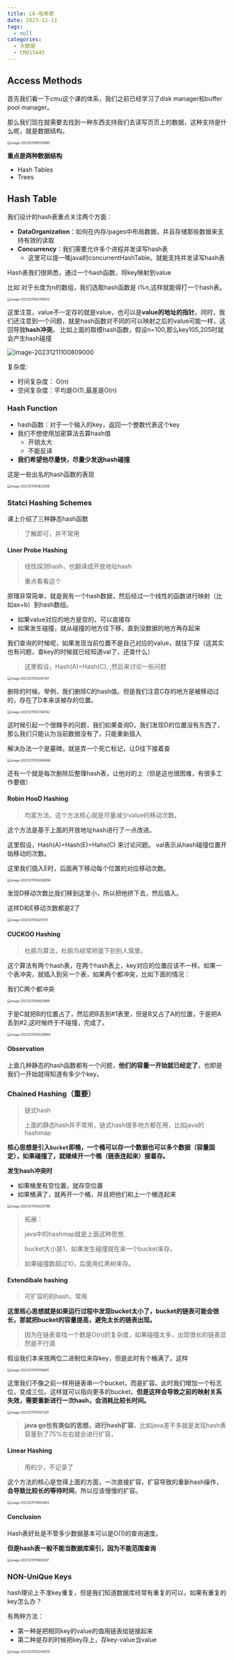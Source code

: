 ```yaml
---
title: L6-哈希表
date: 2023-12-11
tags: 
  - null
categories: 
  - 大数据
  - CMU15445
---
```


## Access Methods

首先我们看一下cmu这个课的体系，我们之前已经学习了disk manager和buffer pool manager。

那么我们现在就需要去找到一种东西支持我们去读写页页上的数据，这种支持是什么呢，就是数据结构。

<img src="C:/Users/28788/AppData/Roaming/Typora/typora-user-images/image-20231211095105965.png" alt="image-20231211095105965" style="zoom:50%;" />

**重点是两种数据结构**

- Hash Tables
- Trees

## Hash Table

我们设计的hash表重点关注两个方面：

- **DataOrganization**：如何在内存/pages中布局数据，并且存储那些数据来支持有效的读取
- **Concurrency**：我们需要允许多个进程并发读写hash表
  - 这里可以提一嘴java的concurrentHashTable。就能支持并发读写hash表

Hash表我们很熟悉，通过一个hash函数，将key映射到value

比如  对于长度为n的数组，我们选取hash函数是 i%n,这样就能得打一个hash表。

<img src="https://typora-1309665611.cos.ap-nanjing.myqcloud.com/typora/image-20231211100318553.png" alt="image-20231211100318553" style="zoom:50%;" />

这里注意，value不一定存的就是value，也可以是**value的地址的指针**。同时，我们还注意到一个问题，就是hash函数对不同的可以映射之后的value可能一样，这回导致**hash冲突**。  比如上面的取模hash函数，假设n=100,那么key105,205时就会产生hash碰撞

![image-20231211100809000](https://typora-1309665611.cos.ap-nanjing.myqcloud.com/typora/image-20231211100809000.png)

复杂度:

- 时间复杂度：  O(n)
- 空间复杂度：平均是O(1),最差是O(n)

### Hash Function

- hash函数：对于一个输入的key，返回一个整数代表这个key
- 我们不想使用加密算法去算hash值
  - 开销太大
  - 不能反译
- **我们希望他尽量快，尽量少发送hash碰撞**

这是一些出名的hash函数的表现

<img src="https://typora-1309665611.cos.ap-nanjing.myqcloud.com/typora/image-20231211101822938.png" alt="image-20231211101822938" style="zoom:50%;" />

### Statci Hashing Schemes

课上介绍了三种静态hash函数

> 了解即可，并不常用

#### Liner Probe Hashing

> 线性探测hash，也翻译成开放地址hash
>
> 重点看看这个

原理非常简单，就是我有一个hash数据，然后经过一个线性的函数进行映射（比如ax+b）到hash数组。

- 如果value对应的地方是空的，可以直接存
- 如果发生碰撞，就从碰撞的地方往下移，直到没数据的地方再存起来

我们查询的时候呢，如果发现当前位置不是自己对应的value，就往下探（这其实也有问题，查key的时候就已经知道val了，还查什么）

> 这里假设，Hash(A)=Hash(C),    ,然后来讨论一些问题

<img src="https://typora-1309665611.cos.ap-nanjing.myqcloud.com/typora/image-20231211102551787.png" alt="image-20231211102551787" style="zoom:50%;" />

删除的时候。举例，我们删除C的hash值。但是我们注意C存的地方是被移动过的，存在了D本来该被存的位置。

<img src="https://typora-1309665611.cos.ap-nanjing.myqcloud.com/typora/image-20231211102746742.png" alt="image-20231211102746742" style="zoom:50%;" />

这时候引起一个很棘手的问题，我们如果查询D，我们发现D的位置没有东西了，那么我们只能认为当前数据没有了，只能重新插入

解决办法一个是墓碑。就是弄一个死亡标记，让D往下接着查

<img src="https://typora-1309665611.cos.ap-nanjing.myqcloud.com/typora/image-20231211102906946.png" alt="image-20231211102906946" style="zoom:50%;" />

还有一个就是每次删除后整理hash表，让他对的上（但是这也很困难，有很多工作要做）

#### Robin HooD Hashing

> 均富方法。这个方法核心就是尽量减少value的移动次数。

这个方法是基于上面的开放地址hash进行了一点改进。

这里假设，Hash(A)=Hash(E)=Hahs(C)  来讨论问题。  val表示从hash碰撞位置开始移动的次数。

这里我们插入E时，后面再下移动每个位置的对应移动次数。

<img src="https://typora-1309665611.cos.ap-nanjing.myqcloud.com/typora/image-20231211104036858.png" alt="image-20231211104036858" style="zoom:50%;" />

发现D移动次数比我们移到这里小，所以把他挤下去，然后插入。

这样D和E移动次数都是2了

<img src="https://typora-1309665611.cos.ap-nanjing.myqcloud.com/typora/image-20231211104217511.png" alt="image-20231211104217511" style="zoom:50%;" />

#### CUCKOO  Hashing

> 杜鹃鸟算法，杜鹃鸟经常把蛋下到别人窝里。

这个算法有两个hash表，在两个hash表上，key对应的位置应该不一样。如果一个表冲突，就插入到另一个表，如果两个都冲突，比如下面的情况：

我们C两个都冲突

<img src="https://typora-1309665611.cos.ap-nanjing.myqcloud.com/typora/image-20231211104821888.png" alt="image-20231211104821888" style="zoom:50%;" />

于是C就把B的位置占了，然后把B丢到#1表里，但是B又占了A的位置，于是把A丢到#2,这时候终于不碰撞，完成了。

<img src="https://typora-1309665611.cos.ap-nanjing.myqcloud.com/typora/image-20231211105029694.png" alt="image-20231211105029694" style="zoom:50%;" />

#### Observation

上面几种静态的hash函数都有一个问题，**他们的容量一开始就已经定了**，也即是我们一开始就得知道有多少个key。

### Chained  Hashing（重要）

> 链式hash
>
> 上面的静态hash并不常用，链式hash很多地方都在用，比如java的hashmap

**核心思想是引入`bucket`即桶，一个桶可以存一个数据也可以多个数据（容量固定），如果碰撞了，就继续开一个桶（链表连起来）接着存。**

**发生hash冲突时**

- 如果桶里有空位置，就存空位置
- 如果桶满了，就再开一个桶，并且把他们和上一个桶连起来

<img src="https://typora-1309665611.cos.ap-nanjing.myqcloud.com/typora/image-20231211105425798.png" alt="image-20231211105425798" style="zoom:50%;" />

> 拓展：
>
> java中的hashmap就是上面这种思想,
>
> bucket大小是1，如果发生碰撞就在来一个bucket来存。
>
> 如果碰撞数超过10，后面用红黑树来存。

#### Extendibale  hashing

> 可扩容的的hash，常用

**这里核心思想就是如果运行过程中发现bucket太小了，bucket的链表可能会很长，那就把bucket的容量提高，避免太长的链表出现。**

> 因为在链表查找一个数是O(n)的复杂度，如果碰撞太多，出现很长的链表显然是不行滴

假设我们本来按两位二进制位来存key，但是此时有个桶满了，这样

<img src="https://typora-1309665611.cos.ap-nanjing.myqcloud.com/typora/image-20231211110759481.png" alt="image-20231211110759481" style="zoom:50%;" />

这里我们不像之前一样用链表串一个bucket，而是扩容。此时我们增加一个标志位，变成三位。这样就可以指向更多的bucket。**但是这样会导致之前的映射关系失效，需要重新进行一次hash，会消耗比较长时间。**

<img src="https://typora-1309665611.cos.ap-nanjing.myqcloud.com/typora/image-20231211111057329.png" alt="image-20231211111057329" style="zoom:50%;" />



> **java go也有类似的思想，进行hash扩容**，比如java差不多就是发现hash表容量到了75%左右就会进行扩容，

#### Linear Hashing

> 用的少，不记录了

这个方法的核心是觉得上面的方面，一次直接扩容，扩容导致的重新hash操作，**会导致比较长的等待时间**，所以应该慢慢的扩容。

<img src="https://typora-1309665611.cos.ap-nanjing.myqcloud.com/typora/image-20231211111653483.png" alt="image-20231211111653483" style="zoom:50%;" />

#### Conclusion

Hash表好处是不管多少数据基本可以是O(1)的查询速度。

**但是hash表一般不能当数据库索引，因为不能范围查询**

<img src="https://typora-1309665611.cos.ap-nanjing.myqcloud.com/typora/image-20231211111904587.png" alt="image-20231211111904587" style="zoom:50%;" />

### NON-UniQue Keys

hash理论上不准key重复，但是我们知道数据库经常有重复的可以，如果有重复的key怎么办？

有两种方法：

- 第一种是把相同key的value的值用链表给链接起来
- 第二种是存的时候把key存上，存key-value当value

<img src="https://typora-1309665611.cos.ap-nanjing.myqcloud.com/typora/image-20231211103240074.png" alt="image-20231211103240074" style="zoom:50%;" />